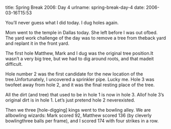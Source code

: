 title: Spring Break 2006: Day 4
urlname: spring-break-day-4
date: 2006-03-16T15:53

You&#x02bc;ll never guess what I did today. I dug holes again.

Mom went to the temple in Dallas today. She left before I was out ofbed. The yard work challenge of the day was to remove a tree from theback yard and replant it in the front yard.

The first hole Matthew, Mark and I dug was the original tree position.It wasn&#x02bc;t a very big tree, but we had to dig around roots, and that madeit difficult.

Hole number 2 was the first candidate for the new location of the tree.Unfortunately, I uncovered a sprinkler pipe. Lucky me. Hole 3 was twofeet away from hole 2, and it was the final resting place of the tree.

All the dirt (and tree) that used to be in hole 1 is now in hole 3. Allof hole 3&#x02bc;s original dirt is in hole 1. Let&#x02bc;s just pretend hole 2 neverexisted.

Then we three \[hole-digging\] kings went to the bowling alley. We are allbowling wizards: Mark scored 92, Matthew scored 136 (by cleverly bowlingthree balls per frame), and I scored 174 with four strikes in a row.